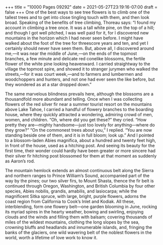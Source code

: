 +++
title = "10000 Pages 09292"
date = 2021-05-27T23:19:16-07:00
draft = false
+++
One of the best ways to see tree flowers is to climb one of the tallest trees and to get into close tingling touch with them, and then look broad. Speaking of the benefits of tree climbing, Thoreau says: “I found my account in climbing a tree once. It was a tall white pine, on the top of a hill; and though I got well pitched, I was well paid for it, for I discovered new mountains in the horizon which I had never seen before. I might have walked about the foot of the tree for threescore years and ten, and yet I certainly should never have seen them. But, above all, I discovered around me,—it was near the middle of June,—on the ends of the topmost branches, a few minute and delicate red conelike blossoms, the fertile flower of the white pine looking heavenward. I carried straightway to the village the topmost spire, and showed it to stranger jurymen who walked the streets,—for it was court week,—and to farmers and lumbermen and woodchoppers and hunters, and not one had ever seen the like before, but they wondered as at a star dropped down.”

The same marvelous blindness prevails here, although the blossoms are a thousandfold more abundant and telling. Once when I was collecting flowers of the red silver fir near a summer tourist resort on the mountains above Lake Tahoe, I carried a handful of flowery branches to the boarding house, where they quickly attracted a wondering, admiring crowd of men, women, and children. “Oh, where did you get these?” they cried. “How pretty they are—mighty handsome—just too lovely for anything—where do they grow?” “On the commonest trees about you,” I replied. “You are now standing beside one of them, and it is in full bloom; look up.” And I pointed to a blossom-laden Abies magnifica, about a hundred and twenty feet high, in front of the house, used as a hitching post. And seeing its beauty for the first time, their wonder could hardly have been greater or more sincere had their silver fir hitching post blossomed for them at that moment as suddenly as Aaron’s rod.

The mountain hemlock extends an almost continuous belt along the Sierra and northern ranges to Prince William’s Sound, accompanied part of the way by the pines; our two silver firs, to Mount Shasta, thence the fir belt is continued through Oregon, Washington, and British Columbia by four other species, Abies nobilis, grandis, amabilis, and lasiocarpa; while the magnificent Sitka spruce, with large, bright, purple flowers, adorns the coast region from California to Cook’s Inlet and Kodiak. All these, interblending, form one flowery belt—one garden blooming in June, rocking its myriad spires in the hearty weather, bowing and swirling, enjoying clouds and the winds and filling them with balsam; covering thousands of miles of the wildest mountains, clothing the long slopes by the sea, crowning bluffs and headlands and innumerable islands, and, fringing the banks of the glaciers, one wild wavering belt of the noblest flowers in the world, worth a lifetime of love work to know it.
